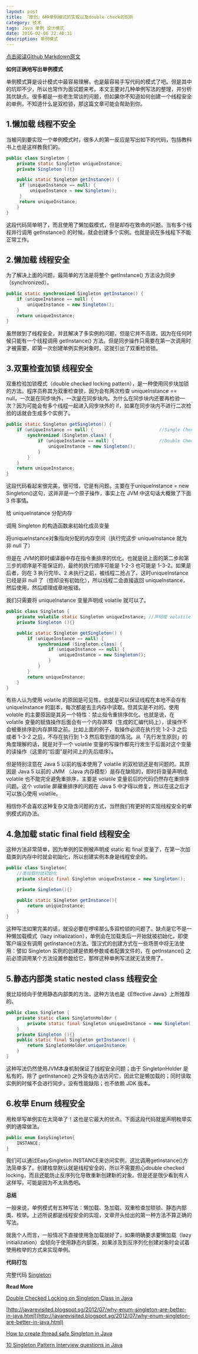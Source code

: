 ```yaml
---
layout: post
title: 『原创』6种单例模式的实现以及double check的剖析
category: 技术
tags: Java 单例 设计模式
date: 2016-02-06 22:40:31
description: 单例模式
---
```


[点击阅读Github Markdown原文](https://github.com/Lemonjing/TinyMood/blob/master/%E6%8A%80%E6%9C%AF%E6%96%87%E7%AB%A0/singleton.md)

**如何正确地写出单例模式**

单例模式算是设计模式中最容易理解，也是最容易手写代码的模式了吧。但是其中的坑却不少，所以也常作为面试题来考。本文主要对几种单例写法的整理，并分析其优缺点。很多都是一些老生常谈的问题，但如果你不知道如何创建一个线程安全的单例，不知道什么是双检锁，那这篇文章可能会帮助到你。

## 1.懒加载 线程不安全

当被问到要实现一个单例模式时，很多人的第一反应是写出如下的代码，包括教科书上也是这样教我们的。

```java
public class Singleton {
    private static Singleton uniqueInstance;
    private Singleton (){}

    public static Singleton getInstance() {
     if (uniqueInstance == null) {
         uniqueInstance = new Singleton();
     }
     return uniqueInstance;
    }
}
```

这段代码简单明了，而且使用了懒加载模式，但是却存在致命的问题。当有多个线程并行调用 getInstance() 的时候，就会创建多个实例。也就是说在多线程下不能正常工作。

## 2.懒加载 线程安全

为了解决上面的问题，最简单的方法是将整个 getInstance() 方法设为同步（synchronized）。

```java
public static synchronized Singleton getInstance() {
    if (uniqueInstance == null) {
        uniqueInstance = new Singleton();
    }
    return uniqueInstance;
}
```

虽然做到了线程安全，并且解决了多实例的问题，但是它并不高效。因为在任何时候只能有一个线程调用 getInstance() 方法。但是同步操作只需要在第一次调用时才被需要，即第一次创建单例实例对象时。这就引出了双重检验锁。

## 3.双重检查加锁 线程安全

双重检验加锁模式（double checked locking pattern），是一种使用同步块加锁的方法。程序员称其为双重检查锁，因为会有两次检查 uniqueInstance == null，一次是在同步块外，一次是在同步块内。为什么在同步块内还要再检验一次？因为可能会有多个线程一起进入同步块外的 if，如果在同步块内不进行二次检验的话就会生成多个实例了。

```java
public static Singleton getSingleton() {
    if (uniqueInstance == null) {                         //Single Checked
        synchronized (Singleton.class) {
            if (uniqueInstance == null) {                 //Double Checked
                uniqueInstance = new Singleton();
            }
        }
    }
    return uniqueInstance;
}
```
这段代码看起来很完美，很可惜，它是有问题。主要在于uniqueInstance = new Singleton()这句，这并非是一个原子操作，事实上在 JVM 中这句话大概做了下面 3 件事情。

给 uniqueInstance 分配内存

调用 Singleton 的构造函数来初始化成员变量

将uniqueInstance对象指向分配的内存空间（执行完这步 uniqueInstance 就为非 null 了）

但是在 JVM的即时编译器中存在指令重排序的优化。也就是说上面的第二步和第三步的顺序是不能保证的，最终的执行顺序可能是 1-2-3 也可能是 1-3-2。如果是后者，则在 3 执行完毕、2 未执行之前，被线程二抢占了，这时uniqueInstance已经是非 null 了（但却没有初始化），所以线程二会直接返回 uniqueInstance，然后使用，然后顺理成章地报错。

我们只需要将 uniqueInstance 变量声明成 volatile 就可以了。

```java
public class Singleton {
    private volatile static Singleton uniqueInstance; //声明成 volatile
    private Singleton (){}

    public static Singleton getSingleton() {
        if (uniqueInstance == null) {                         
            synchronized (Singleton.class) {
                if (uniqueInstance == null) {       
                    uniqueInstance = new Singleton();
                }
            }
        }
        return uniqueInstance;
    }
}
```

有些人认为使用 volatile 的原因是可见性，也就是可以保证线程在本地不会存有 uniqueInstance 的副本，每次都是去主内存中读取。但其实是不对的。使用 volatile 的主要原因是其另一个特性：禁止指令重排序优化。也就是说，在 volatile 变量的赋值操作后面会有一个内存屏障（生成的汇编代码上），读操作不会被重排序到内存屏障之前。比如上面的例子，取操作必须在执行完 1-2-3 之后或者 1-3-2 之后，不存在执行到 1-3 然后取到值的情况。从「先行发生原则」的角度理解的话，就是对于一个 volatile 变量的写操作都先行发生于后面对这个变量的读操作（这里的“后面”是时间上的先后顺序）。

但是特别注意在 Java 5 以前的版本使用了 volatile 的双检锁还是有问题的。其原因是 Java 5 以前的 JMM （Java 内存模型）是存在缺陷的，即时将变量声明成 volatile 也不能完全避免重排序，主要是 volatile 变量前后的代码仍然存在重排序问题。这个 volatile 屏蔽重排序的问题在 Java 5 中才得以修复，所以在这之后才可以放心使用 volatile。

相信你不会喜欢这种复杂又隐含问题的方式，当然我们有更好的实现线程安全的单例模式的办法。

## 4.急加载 static final field 线程安全

这种方法非常简单，因为单例的实例被声明成 static 和 final 变量了，在第一次加载类到内存中时就会初始化，所以创建实例本身是线程安全的。

```java
public class Singleton{
    //类加载时就初始化
    private static final Singleton uniqueInstance = new Singleton();

    private Singleton(){}

    public static Singleton getInstance(){
        return uniqueInstance;
    }
}
```

这种写法如果完美的话，就没必要在啰嗦那么多双检锁的问题了。缺点是它不是一种懒加载模式（lazy initialization），单例会在加载类后一开始就被初始化，即使客户端没有调用 getInstance()方法。饿汉式的创建方式在一些场景中将无法使用：譬如 Singleton 实例的创建是依赖参数或者配置文件的，在 getInstance() 之前必须调用某个方法设置参数给它，那样这种单例写法就无法使用了。

## 5.静态内部类 static nested class 线程安全

我比较倾向于使用静态内部类的方法，这种方法也是《Effective Java》上所推荐的。

```java
public class Singleton {  
    private static class SingletonHolder {  
        private static final Singleton uniqueInstance = new Singleton();  
    }  
    private Singleton (){}  
    public static final Singleton getInstance() {  
        return SingletonHolder.uniqueInstance; 
    }  
}
```

这种写法仍然使用JVM本身机制保证了线程安全问题；由于 SingletonHolder 是私有的，除了 getInstance() 之外没有办法访问它，因此它是懒加载的；同时读取实例的时候不会进行同步，没有性能缺陷；也不依赖 JDK 版本。

## 6.枚举 Enum 线程安全

用枚举写单例实在太简单了！这也是它最大的优点。下面这段代码就是声明枚举实例的通常做法。

```java
public enum EasySingleton{
    INSTANCE;
}
```

我们可以通过EasySingleton.INSTANCE来访问实例，这比调用getInstance()方法简单多了。创建枚举默认就是线程安全的，所以不需要担心double checked locking，而且还能防止反序列化导致重新创建新的对象。但是还是很少看到有人这样写，可能是因为不太熟悉吧。

**总结**

一般来说，单例模式有五种写法：懒加载、急加载、双重检查加锁锁、静态内部类、枚举。上述所说都是线程安全的实现，文章开头给出的第一种方法不算正确的写法。

就我个人而言，一般情况下直接使用急加载就好了，如果明确要求要懒加载（lazy initialization）会倾向于使用静态内部类，如果涉及到反序列化创建对象时会试着使用枚举的方式来实现单例。

**代码打包**

完整代码 [Singleton](https://github.com/Lemonjing/designpattern/tree/master/src/com/tinymood/designpattern/singleton)

**Read More**

[Double Checked Locking on Singleton Class in Java](http://javarevisited.blogspot.sg/2014/05/double-checked-locking-on-singleton-in-java.html)

[http://javarevisited.blogspot.sg/2012/07/why-enum-singleton-are-better-in-java.html](http://javarevisited.blogspot.sg/2012/07/why-enum-singleton-are-better-in-java.html)

[How to create thread safe Singleton in Java](http://javarevisited.blogspot.com/2012/12/how-to-create-thread-safe-singleton-in-java-example.html)

[10 Singleton Pattern Interview questions in Java](http://javarevisited.blogspot.com/2011/03/10-interview-questions-on-singleton.html)